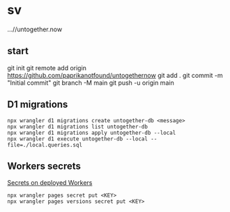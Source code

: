 # sv
...//untogether.now

## start

git init
git remote add origin https://github.com/paprikanotfound/untogethernow
git add .
git commit -m "Initial commit"
git branch -M main
git push -u origin main

## D1 migrations

```
npx wrangler d1 migrations create untogether-db <message>
npx wrangler d1 migrations list untogether-db
npx wrangler d1 migrations apply untogether-db --local
npx wrangler d1 execute untogether-db --local --file=./local.queries.sql
```

## Workers secrets
[Secrets on deployed Workers](https://developers.cloudflare.com/workers/configuration/secrets/#adding-secrets-to-your-project)

```
npx wrangler pages secret put <KEY>
npx wrangler pages versions secret put <KEY>
```